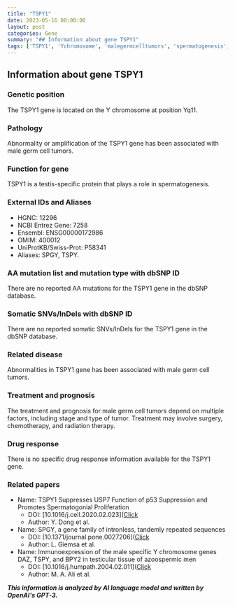 ```yaml
---
title: "TSPY1"
date: 2023-05-16 00:00:00
layout: post
categories: Gene
summary: "## Information about gene TSPY1"
tags: ['TSPY1', 'Ychromosome', 'malegermcelltumors', 'spermatogenesis', 'geneticinformation', 'testisspecificprotein', 'tandemlyrepeatedsequences', 'immunoexpression']
---
```


## Information about gene TSPY1

### Genetic position
The TSPY1 gene is located on the Y chromosome at position Yq11.

### Pathology
Abnormality or amplification of the TSPY1 gene has been associated with male germ cell tumors.

### Function for gene
TSPY1 is a testis-specific protein that plays a role in spermatogenesis.

### External IDs and Aliases
- HGNC: 12296
- NCBI Entrez Gene: 7258
- Ensembl: ENSG00000172986
- OMIM: 400012
- UniProtKB/Swiss-Prot: P58341
- Aliases: SPGY, TSPY.

### AA mutation list and mutation type with dbSNP ID
There are no reported AA mutations for the TSPY1 gene in the dbSNP database.

### Somatic SNVs/InDels with dbSNP ID
There are no reported somatic SNVs/InDels for the TSPY1 gene in the dbSNP database.

### Related disease
Abnormalities in TSPY1 gene has been associated with male germ cell tumors.

### Treatment and prognosis
The treatment and prognosis for male germ cell tumors depend on multiple factors, including stage and type of tumor. Treatment may involve surgery, chemotherapy, and radiation therapy.

### Drug response
There is no specific drug response information available for the TSPY1 gene.

### Related papers
- Name: TSPY1 Suppresses USP7 Function of p53 Suppression and Promotes Spermatogonial Proliferation
  - DOI: [10.1016/j.cell.2020.02.023]([Click](https://doi.org/10.1016/j.cell.2020.02.023)
  - Author: Y. Dong et al.
- Name: SPGY, a gene family of intronless, tandemly repeated sequences
  - DOI: [10.1371/journal.pone.0027206]([Click](https://doi.org/10.1371/journal.pone.0027206)
  - Author: L. Giemsa et al.
- Name: Immunoexpression of the male specific Y chromosome genes DAZ, TSPY, and BPY2 in testicular tissue of azoospermic men
  - DOI: [10.1016/j.humpath.2004.02.011]([Click](https://doi.org/10.1016/j.humpath.2004.02.011)
  - Author: M. A. Ali et al.

**_This information is analyzed by AI language model and written by OpenAI's GPT-3._**